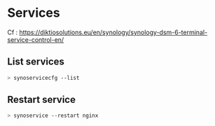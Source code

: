 # Services

Cf : https://diktiosolutions.eu/en/synology/synology-dsm-6-terminal-service-control-en/

## List services

```bash
> synoservicecfg --list
```

## Restart service

```bash
> synoservice --restart nginx
```